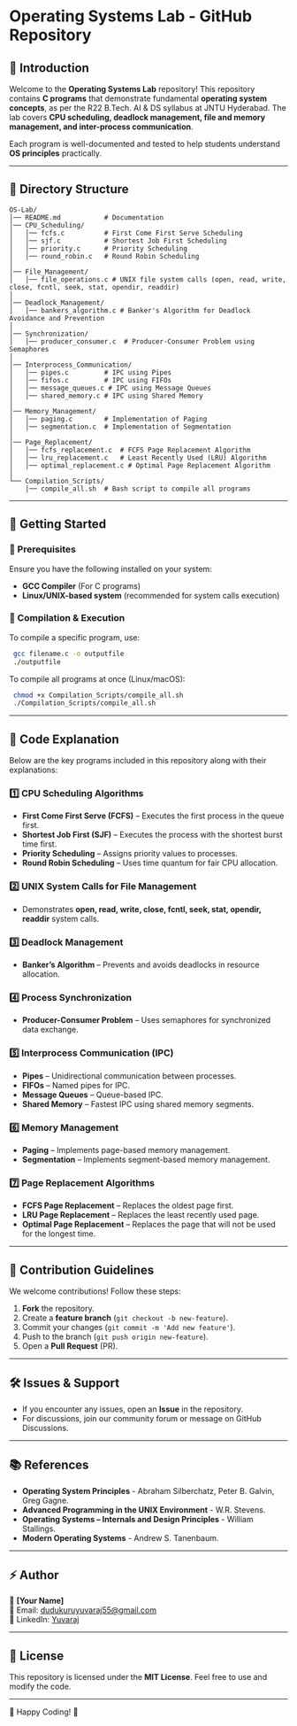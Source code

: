# Operating Systems Lab - GitHub Repository

## 📌 Introduction
Welcome to the **Operating Systems Lab** repository! This repository contains **C programs** that demonstrate fundamental **operating system concepts**, as per the R22 B.Tech. AI & DS syllabus at JNTU Hyderabad. The lab covers **CPU scheduling, deadlock management, file and memory management, and inter-process communication**.

Each program is well-documented and tested to help students understand **OS principles** practically.

---

## 📂 Directory Structure
```
OS-Lab/
│── README.md           # Documentation
│── CPU_Scheduling/
│   │── fcfs.c          # First Come First Serve Scheduling
│   │── sjf.c           # Shortest Job First Scheduling
│   │── priority.c      # Priority Scheduling
│   │── round_robin.c   # Round Robin Scheduling
│
│── File_Management/
│   │── file_operations.c # UNIX file system calls (open, read, write, close, fcntl, seek, stat, opendir, readdir)
│
│── Deadlock_Management/
│   │── bankers_algorithm.c # Banker's Algorithm for Deadlock Avoidance and Prevention
│
│── Synchronization/
│   │── producer_consumer.c  # Producer-Consumer Problem using Semaphores
│
│── Interprocess_Communication/
│   │── pipes.c         # IPC using Pipes
│   │── fifos.c         # IPC using FIFOs
│   │── message_queues.c # IPC using Message Queues
│   │── shared_memory.c # IPC using Shared Memory
│
│── Memory_Management/
│   │── paging.c        # Implementation of Paging
│   │── segmentation.c  # Implementation of Segmentation
│
│── Page_Replacement/
│   │── fcfs_replacement.c  # FCFS Page Replacement Algorithm
│   │── lru_replacement.c   # Least Recently Used (LRU) Algorithm
│   │── optimal_replacement.c # Optimal Page Replacement Algorithm
│
└── Compilation_Scripts/
    │── compile_all.sh  # Bash script to compile all programs
```

---

## 🚀 Getting Started

### 🔹 Prerequisites
Ensure you have the following installed on your system:
- **GCC Compiler** (For C programs)
- **Linux/UNIX-based system** (recommended for system calls execution)

### 🔹 Compilation & Execution
To compile a specific program, use:
```bash
 gcc filename.c -o outputfile
 ./outputfile
```
To compile all programs at once (Linux/macOS):
```bash
 chmod +x Compilation_Scripts/compile_all.sh
 ./Compilation_Scripts/compile_all.sh
```

---

## 📜 Code Explanation
Below are the key programs included in this repository along with their explanations:

### **1️⃣ CPU Scheduling Algorithms**
- **First Come First Serve (FCFS)** – Executes the first process in the queue first.
- **Shortest Job First (SJF)** – Executes the process with the shortest burst time first.
- **Priority Scheduling** – Assigns priority values to processes.
- **Round Robin Scheduling** – Uses time quantum for fair CPU allocation.

### **2️⃣ UNIX System Calls for File Management**
- Demonstrates **open, read, write, close, fcntl, seek, stat, opendir, readdir** system calls.

### **3️⃣ Deadlock Management**
- **Banker’s Algorithm** – Prevents and avoids deadlocks in resource allocation.

### **4️⃣ Process Synchronization**
- **Producer-Consumer Problem** – Uses semaphores for synchronized data exchange.

### **5️⃣ Interprocess Communication (IPC)**
- **Pipes** – Unidirectional communication between processes.
- **FIFOs** – Named pipes for IPC.
- **Message Queues** – Queue-based IPC.
- **Shared Memory** – Fastest IPC using shared memory segments.

### **6️⃣ Memory Management**
- **Paging** – Implements page-based memory management.
- **Segmentation** – Implements segment-based memory management.

### **7️⃣ Page Replacement Algorithms**
- **FCFS Page Replacement** – Replaces the oldest page first.
- **LRU Page Replacement** – Replaces the least recently used page.
- **Optimal Page Replacement** – Replaces the page that will not be used for the longest time.

---

## 📌 Contribution Guidelines
We welcome contributions! Follow these steps:
1. **Fork** the repository.
2. Create a **feature branch** (`git checkout -b new-feature`).
3. Commit your changes (`git commit -m 'Add new feature'`).
4. Push to the branch (`git push origin new-feature`).
5. Open a **Pull Request** (PR).

---

## 🛠 Issues & Support
- If you encounter any issues, open an **Issue** in the repository.
- For discussions, join our community forum or message on GitHub Discussions.

---

## 📚 References
- **Operating System Principles** - Abraham Silberchatz, Peter B. Galvin, Greg Gagne.
- **Advanced Programming in the UNIX Environment** - W.R. Stevens.
- **Operating Systems – Internals and Design Principles** - William Stallings.
- **Modern Operating Systems** - Andrew S. Tanenbaum.

---

## ⚡ Author
👤 **[Your Name]**  
📧 Email: dudukuruyuvaraj55@gmail.com  
🔗 LinkedIn: [Yuvaraj](https://linkedin.com/in/yuvaraj-dudukuru)

---

## 📜 License
This repository is licensed under the **MIT License**. Feel free to use and modify the code.

---

🎯 Happy Coding! 🚀

